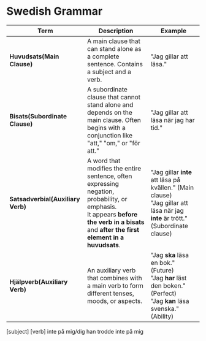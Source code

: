 # Swedish Grammar

| **Term**                          | **Description**                                                                                                                                                                                | **Example**                                                                                                                         |
| --------------------------------- | ---------------------------------------------------------------------------------------------------------------------------------------------------------------------------------------------- | ----------------------------------------------------------------------------------------------------------------------------------- |
| **Huvudsats(Main Clause)**        | A main clause that can stand alone as a complete sentence. Contains a subject and a verb.                                                                                                      | "Jag gillar att läsa."                                                                                                              |
| **Bisats(Subordinate Clause)**    | A subordinate clause that cannot stand alone and depends on the main clause. Often begins with a conjunction like "att," "om," or "för att."                                                   | "Jag gillar att läsa när jag har tid."                                                                                              |
| **Satsadverbial(Auxiliary Verb)** | A word that modifies the entire sentence, often expressing negation, probability, or emphasis.<br/> It appears **before the verb in a bisats** and **after the first element in a huvudsats**. | "Jag gillar **inte** att läsa på kvällen." (Main clause) <br> "Jag gillar att läsa när jag **inte** är trött." (Subordinate clause) |
| **Hjälpverb(Auxiliary Verb)**     | An auxiliary verb that combines with a main verb to form different tenses, moods, or aspects.                                                                                                  | "Jag **ska** läsa en bok." (Future) <br> "Jag **har** läst den boken." (Perfect) <br> "Jag **kan** läsa svenska." (Ability)         |

[subject] [verb] inte på mig/dig
han trodde inte på mig
